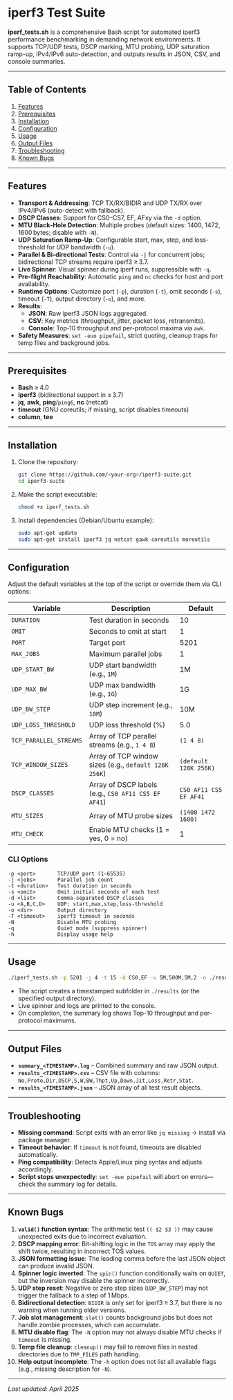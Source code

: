 # iperf3 Test Suite

**iperf_tests.sh** is a comprehensive Bash script for automated iperf3 performance benchmarking in demanding network environments. It supports TCP/UDP tests, DSCP marking, MTU probing, UDP saturation ramp-up, IPv4/IPv6 auto-detection, and outputs results in JSON, CSV, and console summaries.

---

## Table of Contents

1. [Features](#features)
2. [Prerequisites](#prerequisites)
3. [Installation](#installation)
4. [Configuration](#configuration)
5. [Usage](#usage)
6. [Output Files](#output-files)
7. [Troubleshooting](#troubleshooting)
8. [Known Bugs](#known-bugs)

---

## Features

- **Transport & Addressing**: TCP TX/RX/BIDIR and UDP TX/RX over IPv4/IPv6 (auto-detect with fallback).
- **DSCP Classes**: Support for CS0–CS7, EF, AFxy via the `-d` option.
- **MTU Black‑Hole Detection**: Multiple probes (default sizes: 1400, 1472, 1600 bytes; disable with `-N`).
- **UDP Saturation Ramp-Up**: Configurable start, max, step, and loss-threshold for UDP bandwidth (`-u`).
- **Parallel & Bi-directional Tests**: Control via `-j` for concurrent jobs; bidirectional TCP streams require iperf3 ≥ 3.7.
- **Live Spinner**: Visual spinner during iperf runs, suppressible with `-q`.
- **Pre-flight Reachability**: Automatic `ping` and `nc` checks for host and port availability.
- **Runtime Options**: Customize port (`-p`), duration (`-t`), omit seconds (`-s`), timeout (`-T`), output directory (`-o`), and more.
- **Results**:
  - **JSON**: Raw iperf3 JSON logs aggregated.
  - **CSV**: Key metrics (throughput, jitter, packet loss, retransmits).
  - **Console**: Top‑10 throughput and per-protocol maxima via `awk`.
- **Safety Measures**: `set -euo pipefail`, strict quoting, cleanup traps for temp files and background jobs.

---

## Prerequisites

- **Bash** ≥ 4.0
- **iperf3** (bidirectional support in ≥ 3.7)
- **jq**, **awk**, **ping**/`ping6`, **nc** (netcat)
- **timeout** (GNU coreutils; if missing, script disables timeouts)
- **column**, **tee**

---

## Installation

1. Clone the repository:

   ```bash
   git clone https://github.com/<your-org>/iperf3-suite.git
   cd iperf3-suite
   ```

2. Make the script executable:

   ```bash
   chmod +x iperf_tests.sh
   ```

3. Install dependencies (Debian/Ubuntu example):

   ```bash
   sudo apt-get update
   sudo apt-get install iperf3 jq netcat gawk coreutils moreutils
   ```

---

## Configuration

Adjust the default variables at the top of the script or override them via CLI options:

| Variable               | Description                                            | Default           |
|------------------------|--------------------------------------------------------|-------------------|
| `DURATION`             | Test duration in seconds                              | 10                |
| `OMIT`                 | Seconds to omit at start                              | 1                 |
| `PORT`                 | Target port                                           | 5201              |
| `MAX_JOBS`             | Maximum parallel jobs                                 | 1                 |
| `UDP_START_BW`         | UDP start bandwidth (e.g., `1M`)                     | 1M                |
| `UDP_MAX_BW`           | UDP max bandwidth (e.g., `1G`)                       | 1G                |
| `UDP_BW_STEP`          | UDP step increment (e.g., `10M`)                     | 10M               |
| `UDP_LOSS_THRESHOLD`   | UDP loss threshold (%)                                | 5.0               |
| `TCP_PARALLEL_STREAMS` | Array of TCP parallel streams (e.g., `1 4 8`)         | `(1 4 8)`         |
| `TCP_WINDOW_SIZES`     | Array of TCP window sizes (e.g., `default 128K 256K`)| `(default 128K 256K)` |
| `DSCP_CLASSES`         | Array of DSCP labels (e.g., `CS0 AF11 CS5 EF AF41`)   | `CS0 AF11 CS5 EF AF41` |
| `MTU_SIZES`            | Array of MTU probe sizes                              | `(1400 1472 1600)`|
| `MTU_CHECK`            | Enable MTU checks (1 = yes, 0 = no)                   | 1                 |

### CLI Options

```text
-p <port>       TCP/UDP port (1–65535)
-j <jobs>       Parallel job count
-t <duration>   Test duration in seconds
-s <omit>       Omit initial seconds of each test
-d <list>       Comma-separated DSCP classes
-u <A,B,C,D>    UDP: start,max,step,loss-threshold
-o <dir>        Output directory
-T <timeout>    iperf3 timeout in seconds
-N              Disable MTU probing
-q              Quiet mode (suppress spinner)
-h              Display usage help
```

---

## Usage

```bash
./iperf_tests.sh -p 5201 -j 4 -t 15 -d CS0,EF -u 5M,500M,5M,2 -o ./results target.host.com
```

- The script creates a timestamped subfolder in `./results` (or the specified output directory).
- Live spinner and logs are printed to the console.
- On completion, the summary log shows Top-10 throughput and per-protocol maximums.

---

## Output Files

- **`summary_<TIMESTAMP>.log`** – Combined summary and raw JSON output.
- **`results_<TIMESTAMP>.csv`** – CSV file with columns: `No,Proto,Dir,DSCP,S,W,BW,Thpt,Up,Down,Jit,Loss,Retr,Stat`.
- **`results_<TIMESTAMP>.json`** – JSON array of all test result objects.

---

## Troubleshooting

- **Missing command**: Script exits with an error like `jq missing` → install via package manager.
- **Timeout behavior**: If `timeout` is not found, timeouts are disabled automatically.
- **Ping compatibility**: Detects Apple/Linux ping syntax and adjusts accordingly.
- **Script stops unexpectedly**: `set -euo pipefail` will abort on errors—check the summary log for details.

---

## Known Bugs

1. **`valid()` function syntax**: The arithmetic test `(( $2 $3 ))` may cause unexpected exits due to incorrect evaluation.
2. **DSCP mapping error**: Bit-shifting logic in the `TOS` array may apply the shift twice, resulting in incorrect TOS values.
3. **JSON formatting issue**: The leading comma before the last JSON object can produce invalid JSON.
4. **Spinner logic inverted**: The `spin()` function conditionally waits on `QUIET`, but the inversion may disable the spinner incorrectly.
5. **UDP step reset**: Negative or zero step sizes (`UDP_BW_STEP`) may not trigger the fallback to a step of 1 Mbps.
6. **Bidirectional detection**: `BIDIR` is only set for iperf3 ≥ 3.7, but there is no warning when running older versions.
7. **Job slot management**: `slot()` counts background jobs but does not handle zombie processes, which can accumulate.
8. **MTU disable flag**: The `-N` option may not always disable MTU checks if `timeout` is missing.
9. **Temp file cleanup**: `cleanup()` may fail to remove files in nested directories due to `TMP_FILES` path handling.
10. **Help output incomplete**: The `-h` option does not list all available flags (e.g., missing description for `-N`).

---

*Last updated: April 2025*

